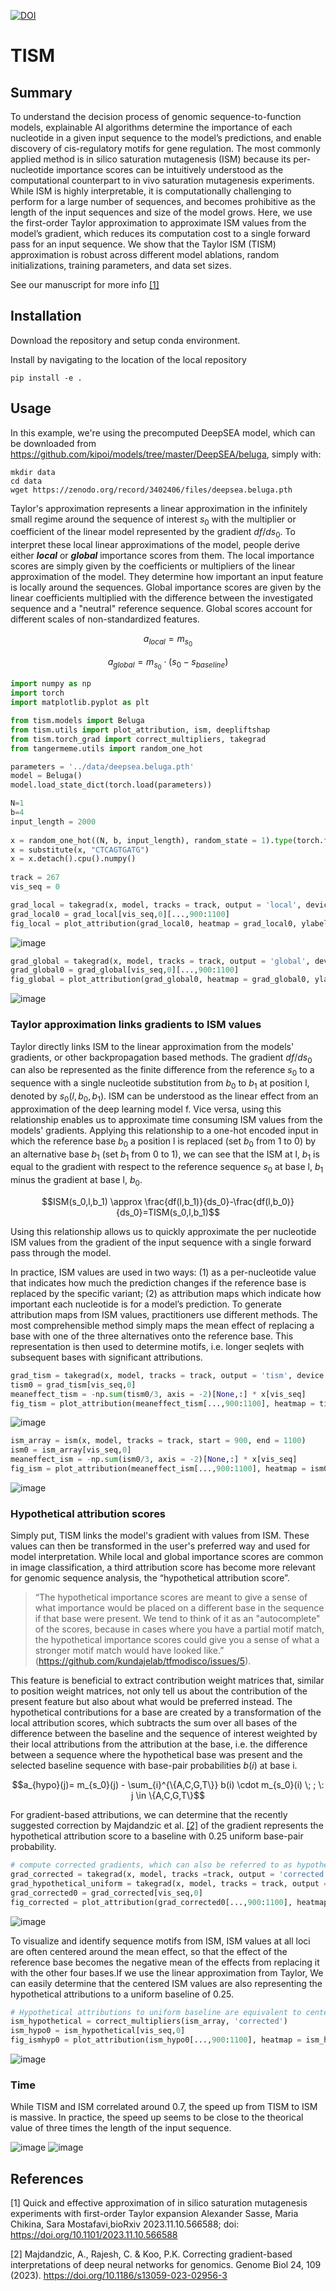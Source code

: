 [![DOI](https://zenodo.org/badge/817925703.svg)](https://zenodo.org/doi/10.5281/zenodo.13290073)

# TISM

## Summary
To understand the decision process of genomic sequence-to-function models, explainable AI algorithms determine the importance of each nucleotide in a given input sequence to the model’s predictions, and enable discovery of cis-regulatory motifs for gene regulation. The most commonly applied method is in silico saturation mutagenesis (ISM) because its per-nucleotide importance scores can be intuitively understood as the computational counterpart to in vivo saturation mutagenesis experiments. While ISM is highly interpretable, it is computationally challenging to perform for a large number of sequences, and becomes prohibitive as the length of the input sequences and size of the model grows. Here, we use the first-order Taylor approximation to approximate ISM values from the model’s gradient, which reduces its computation cost to a single forward pass for an input sequence. We show that the Taylor ISM (TISM) approximation is robust across different model ablations, random initializations, training parameters, and data set sizes. 

See our manuscript for more info [[1]](#1)

## Installation

Download the repository and setup conda environment.

Install by navigating to the location of the local repository

`pip install -e .`

## Usage

In this example, we're using the precomputed DeepSEA model, which can be downloaded from https://github.com/kipoi/models/tree/master/DeepSEA/beluga, simply with:

```
mkdir data
cd data
wget https://zenodo.org/record/3402406/files/deepsea.beluga.pth
```

Taylor's approximation represents a linear approximation in the infinitely small regime around the sequence of interest $`s_0`$ with the multiplier or coefficient of the linear model represented by the gradient $`df/ds_0`$. To interpret these local linear approximations of the model, people derive either ***local*** or ***global*** importance scores from them. The local importance scores are simply given by the coefficients or multipliers of the linear approximation of the model. They determine how important an input feature is locally around the sequences. Global importance scores are given by the linear coefficients multiplied with the difference between the investigated sequence and a "neutral" reference sequence. Global scores account for different scales of non-standardized features. 
    
```math
a_{local} = m_{s_0}
```
```math
a_{global} = m_{s_0} \cdot (s_0 - s_{baseline})
```

```python
import numpy as np
import torch
import matplotlib.pyplot as plt

from tism.models import Beluga
from tism.utils import plot_attribution, ism, deepliftshap
from tism.torch_grad import correct_multipliers, takegrad
from tangermeme.utils import random_one_hot

parameters = '../data/deepsea.beluga.pth'
model = Beluga()
model.load_state_dict(torch.load(parameters))

N=1
b=4
input_length = 2000
    
x = random_one_hot((N, b, input_length), random_state = 1).type(torch.float32)
x = substitute(x, "CTCAGTGATG")
x = x.detach().cpu().numpy()
    
track = 267
vis_seq = 0

grad_local = takegrad(x, model, tracks = track, output = 'local', device = None, baseline = None)
grad_local0 = grad_local[vis_seq,0][...,900:1100]
fig_local = plot_attribution(grad_local0, heatmap = grad_local0, ylabel = 'Grad\n(local)')
```
![image](https://github.com/LXsasse/TISM/blob/main/results/Local_attributions_gradient.jpg)

```python
grad_global = takegrad(x, model, tracks = track, output = 'global', device = None, baseline = np.zeros(b))
grad_global0 = grad_global[vis_seq,0][...,900:1100]
fig_global = plot_attribution(grad_global0, heatmap = grad_global0, ylabel = 'Gradxinput\n(global)')
```
![image](https://github.com/LXsasse/TISM/blob/main/results/Global_attributions_gradient.jpg)

### Taylor approximation links gradients to ISM values

Taylor directly links ISM to the linear approximation from the models' gradients, or other backpropagation based methods. The gradient $`df/ds_0`$ can also be represented as the finite difference from the reference $`s_0`$ to a sequence with a single nucleotide substitution from $`b_0`$ to $`b_1`$ at position l, denoted by  $`s_0(l,b_0,b_1)`$.
ISM can be understood as the linear effect from an approximation of the deep learning model f. Vice versa, using this relationship enables us to approximate time consuming ISM values from the models' gradients. Applying this relationship to a one-hot encoded input in which the reference base $`b_0`$ a position l is replaced (set $`b_0`$ from 1 to 0) by an alternative base $`b_1`$ (set $`b_1`$ from 0 to 1), we can see that the ISM at l, $`b_1`$ is equal to the gradient with respect to the reference sequence $`s_0`$ at base  l, $`b_1`$ minus the gradient at base  l, $`b_0`$. 

```math    
ISM(s_0,l,b_1) \approx \frac{df(l,b_1)}{ds_0}-\frac{df(l,b_0)}{ds_0}=TISM(s_0,l,b_1)
```    

Using this relationship allows us to quickly approximate the per nucleotide ISM values from the gradient of the input sequence with a single forward pass through the model. 

In practice, ISM values are used in two ways: (1) as a per-nucleotide value that indicates how much the prediction changes if the reference base is replaced by the specific variant; (2) as attribution maps which indicate how important each nucleotide is for a model’s prediction. To generate attribution maps from ISM values, practitioners use different methods. The most comprehensible method simply maps the mean effect of replacing a base with one of the three alternatives onto the reference base. This representation is then used to determine motifs, i.e. longer seqlets with subsequent bases with significant attributions.

```python
grad_tism = takegrad(x, model, tracks = track, output = 'tism', device = None, baseline = None)
tism0 = grad_tism[vis_seq,0]
meaneffect_tism = -np.sum(tism0/3, axis = -2)[None,:] * x[vis_seq]
fig_tism = plot_attribution(meaneffect_tism[...,900:1100], heatmap = tism0[...,900:1100], ylabel = 'Mean\nTISM')
```
![image](https://github.com/LXsasse/TISM/blob/main/results/TISM_mean.jpg)

```python
ism_array = ism(x, model, tracks = track, start = 900, end = 1100)
ism0 = ism_array[vis_seq,0]
meaneffect_ism = -np.sum(ism0/3, axis = -2)[None,:] * x[vis_seq]
fig_ism = plot_attribution(meaneffect_ism[...,900:1100], heatmap = ism0[...,900:1100], ylabel = 'Mean\nISM')
```
![image](https://github.com/LXsasse/TISM/blob/main/results/ISM_mean.jpg)

### Hypothetical attribution scores
Simply put, TISM links the model's gradient with values from ISM. These values can then be transformed in the user's preferred way and used for model interpretation. 
While local and global importance scores are common in image classification, a third attribution score has become more relevant for genomic sequence analysis, the “hypothetical attribution score”. 
> “The hypothetical importance scores are meant to give a sense of what importance would be placed on a different base in the sequence if that base were present. We tend to think of it as an "autocomplete" of the scores, because in cases where you have a partial motif match, the hypothetical importance scores could give you a sense of what a stronger motif match would have looked like.” (https://github.com/kundajelab/tfmodisco/issues/5). 

This feature is beneficial to extract contribution weight matrices that, similar to position weight matrices, not only tell us about the contribution of the present feature but also about what would be preferred instead. The hypothetical contributions for a base are created by a transformation of the local attribution scores, which subtracts the sum over all bases of the difference between the baseline and the sequence of interest weighted by their local attributions from the attribution at the base, i.e. the difference between a sequence where the hypothetical base was present and the selected baseline sequence with base-pair probabilities $`b(i)`$ at base i. 

```math
a_{hypo}(j)= m_{s_0}(j) - \sum_{i}^{\{A,C,G,T\}} b(i) \cdot m_{s_0}(i) \; ; \: j \in \{A,C,G,T\}
```
For gradient-based attributions, we can determine that the recently suggested correction by Majdandzic et al. [[2]](#2) of the gradient represents the hypothetical attribution score to a baseline with 0.25 uniform base-pair probability. 

```python
# compute corrected gradients, which can also be referred to as hypothetical attributions with uniform baseline
grad_corrected = takegrad(x, model, tracks =track, output = 'corrected', device = None, baseline = None)
grad_hypothetical_uniform = takegrad(x, model, tracks = track, output = 'hypothetical', device = None, baseline = np.ones(b)*0.25)
grad_corrected0 = grad_corrected[vis_seq,0]
fig_corrected = plot_attribution(grad_corrected0[...,900:1100], heatmap = grad_corrected0[...,900:1100], ylabel = 'Corr_Grad\n(hypo)')
```
 
![image](https://github.com/LXsasse/TISM/blob/main/results/Corrected_gradients.jpg)
   

To visualize and identify sequence motifs from ISM, ISM values at all loci are often centered around the mean effect, so that the effect of the reference base becomes the negative mean of the effects from replacing it with the other four bases.If we use the linear approximation from Taylor, We can easily determine that the centered ISM values are also representing the hypothetical attributions to a uniform baseline of 0.25. 

```python
# Hypothetical attributions to uniform baseline are equivalent to centered ISM 
ism_hypothetical = correct_multipliers(ism_array, 'corrected')
ism_hypo0 = ism_hypothetical[vis_seq,0]
fig_ismhyp0 = plot_attribution(ism_hypo0[...,900:1100], heatmap = ism_hypo0[...,900:1100], ylabel = 'ISM_Centered\n(hypo)')
```
![image](https://github.com/LXsasse/TISM/blob/main/results/CenteredISM_hypothetical.jpg)

### Time

While TISM and ISM correlated around 0.7, the speed up from TISM to ISM is massive. In practice, the speed up seems to be close to the theorical value of three times the length of the input sequence.

![image](https://github.com/LXsasse/TISM/blob/main/results/Comparison_time_hor_N_cpu.jpg)
![image](https://github.com/LXsasse/TISM/blob/main/results/Comparison_time_hor_L_cpu.jpg)

<!-- <img src="https://github.com/LXsasse/TISM/blob/main/results/Comparison_time_N_cpu.jpg" width="500"> this is a comment -->

## References
<a id="1">[1]</a> 
Quick and effective approximation of in silico saturation mutagenesis experiments with first-order Taylor expansion
Alexander Sasse, Maria Chikina, Sara Mostafavi,bioRxiv 2023.11.10.566588; doi: https://doi.org/10.1101/2023.11.10.566588 

<a id="2">[2]</a>
Majdandzic, A., Rajesh, C. & Koo, P.K. Correcting gradient-based interpretations of deep neural networks for genomics. Genome Biol 24, 109 (2023). https://doi.org/10.1186/s13059-023-02956-3
